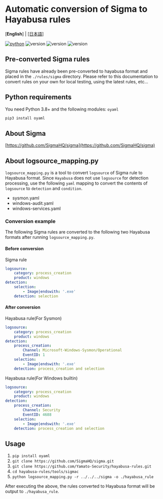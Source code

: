# Automatic conversion of Sigma to Hayabusa rules

[**English**] | [\[日本語\]](README-Japanese.md)

[![python](https://img.shields.io/badge/python-3.8-blue)](https://www.python.org/)
![version](https://img.shields.io/badge/Platform-Win-green)
![version](https://img.shields.io/badge/Platform-Lin-green)
![version](https://img.shields.io/badge/Platform-Mac-green)

## Pre-converted Sigma rules

Sigma rules have already been pre-converted to hayabusa format and placed in the `./rules/sigma` directory. 
Please refer to this documentation to convert rules on your own for local testing, using the latest rules, etc...

## Python requirements

You need Python 3.8+ and the following modules: `oyaml`

```sh
pip3 install oyaml
```

## About Sigma

[https://github.com/SigmaHQ/sigma](https://github.com/SigmaHQ/sigma)

## About logsource_mapping.py
`logsource_mapping.py` is a tool to convert `logsource` of Sigma rule to Hayabusa format.
Since `Hayabusa` does not use `logsource` for detection processing, use the following `yaml` mapping to convert the contents of `logsource` to `detection` and `condition`.
- sysmon.yaml
- windows-audit.yaml
- windows-services.yaml

### Conversion example
The following Sigma rules are converted to the following two Hayabusa formats after running `logsource_mapping.py`.
#### Before conversion
Sigma rule
```yaml
logsource:
    category: process_creation
    product: windows
detection:
    selection:
        - Image|endswith: '.exe'
    detection: selection
```
#### After conversion
Hayabusa rule(For Sysmon)
```yaml
logsource:
    category: process_creation
    product: windows
detection:
    process_creation:
        Channel: Microsoft-Windows-Sysmon/Operational
        EventID: 1
    selection:
        - Image|endswith: '.exe'
    detection: process_creation and selection
```
Hayabusa rule(For Windows builtin)
```yaml
logsource:
    category: process_creation
    product: windows
detection:
    process_creation:
        Channel: Security
        EventID: 4688
    selection:
        - Image|endswith: '.exe'
    detection: process_creation and selection
```

## Usage

1. `pip install oyaml`
2. `git clone https://github.com/SigmaHQ/sigma.git`
3. `git clone https://github.com/Yamato-Security/hayabusa-rules.git`
4. `cd hayabusa-rules/tools/sigmac`
5. `python logsource_mapping.py -r ../../../sigma -o ./hayabusa_rule`

After executing the above, the rules converted to Hayabusa format will be output to `./hayabusa_rule`.